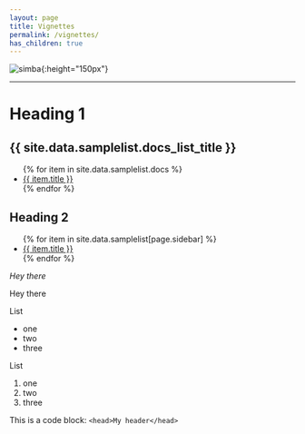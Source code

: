 ```yaml
---
layout: page
title: Vignettes
permalink: /vignettes/
has_children: true
---
```


![simba](/images/logo.png){:height="150px"}
<hr>

# Heading 1

<h2>{{ site.data.samplelist.docs_list_title }}</h2>
<ul>
   {% for item in site.data.samplelist.docs %}
      <li><a href="{{ item.url }}">{{ item.title }}</a></li>
   {% endfor %}
</ul>

## Heading 2

<ul>
    {% for item in site.data.samplelist[page.sidebar] %}
      <li><a href="{{ item.url }}">{{ item.title }}</a></li>
    {% endfor %}
</ul>

*Hey there*

Hey there

List
- one
- two
- three

List
1. one
2. two
3. three


This is a code block:
`<head>My header</head>`
